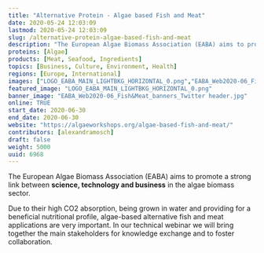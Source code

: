 ```yaml
---
title: "Alternative Protein - Algae based Fish and Meat"
date: 2020-05-24 12:03:09
lastmod: 2020-05-24 12:03:09
slug: /alternative-protein-algae-based-fish-and-meat
description: "The European Algae Biomass Association (EABA) aims to promote a strong link between science, technology and business in the algae biomass sector.Due to their high CO2 absorption, being grown in water and providing for a beneficial nutritional profile, algae-based alternative fish and meat applications are very important. In our technical webinar we will bring together the main stakeholders for knowledge exchange and to foster collaboration."
proteins: [Algae]
products: [Meat, Seafood, Ingredients]
topics: [Business, Culture, Environment, Health]
regions: [Europe, International]
images: ["LOGO_EABA_MAIN_LIGHTBKG_HORIZONTAL_0.png","EABA_Web2020-06_Fish&Meat_banners_Twitter header.jpg"]
featured_image: "LOGO_EABA_MAIN_LIGHTBKG_HORIZONTAL_0.png"
banner_image: "EABA_Web2020-06_Fish&Meat_banners_Twitter header.jpg"
online: TRUE
start_date: 2020-06-30
end_date: 2020-06-30
website: "https://algaeworkshops.org/algae-based-fish-and-meat/"
contributors: [alexandramosch]
draft: false
weight: 5000
uuid: 6968
---
```

<p>The European Algae Biomass Association (EABA) aims to promote a strong link between <strong>science, technology and business</strong> in the algae biomass sector.</p>
<p>Due to their high CO2 absorption, being grown in water and providing for a beneficial nutritional profile, algae-based alternative fish and meat applications are very important. In our technical webinar we will bring together the main stakeholders for knowledge exchange and to foster collaboration.</p>
